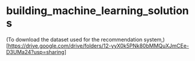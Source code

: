 # building_machine_learning_solutions
(To download the dataset used for the recommendation system,) [https://drive.google.com/drive/folders/12-yyX0k5PNk80bMMQuXJmCEe-D3UMa24?usp=sharing]
